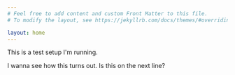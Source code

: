 ```yaml
---
# Feel free to add content and custom Front Matter to this file.
# To modify the layout, see https://jekyllrb.com/docs/themes/#overriding-theme-defaults

layout: home
---
```


This is a test setup I'm running.

I wanna see how this turns out.
Is this on the next line?
